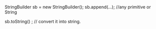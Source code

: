 StringBuilder sb = new StringBuilder();
sb.append(...);   //any primitive or String

sb.toString() ; // convert it into string.
